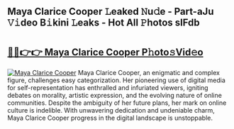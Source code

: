 ## Maya Clarice Cooper 𝙻eaked 𝙽u𝚍e - Part-aJu 𝚅𝚒deo B𝚒kini 𝙻eaks - Hot All 𝙿hotos slFdb

# <h2><a href="http://ld3bx3u.urlbe.top/?page=Maya+Clarice+Cooper">🔗🔗👉👉 Maya Clarice Cooper P𝚑oto𝚜Vid𝚎o</a></h2>

[![Maya Clarice Cooper](https://i.imgur.com/eBuTRDB.gif)](http://ld3bx3u.urlbe.top/?page=Maya+Clarice+Cooper)
Maya Clarice Cooper, an enigmatic and complex figure, challenges easy categorization. Her pioneering use of digital media for self-representation has enthralled and infuriated viewers, igniting debates on morality, artistic expression, and the evolving nature of online communities. Despite the ambiguity of her future plans, her mark on online culture is indelible. With unwavering dedication and undeniable charm, Maya Clarice Cooper progress in the digital landscape is unstoppable.
